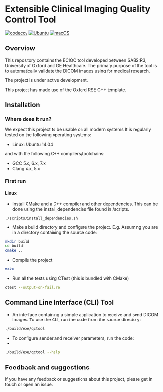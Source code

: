 # Extensible Clinical Imaging Quality Control Tool

[![codecov](https://codecov.io/gh/Extensible-Clinical-Imaging-QC-Tool/ECIQC/branch/main/graph/badge.svg?token=KUDHVB07FW)](https://codecov.io/gh/Extensible-Clinical-Imaging-QC-Tool/ECIQC)
[![Ubuntu](https://github.com/Extensible-Clinical-Imaging-QC-Tool/ECIQC/actions/workflows/Unittests_Ubuntu.yml/badge.svg)](https://github.com/Extensible-Clinical-Imaging-QC-Tool/ECIQC/actions/workflows/Unittests_Ubuntu.yml)
[![macOS](https://github.com/Extensible-Clinical-Imaging-QC-Tool/ECIQC/actions/workflows/Unittests_macOS.yml/badge.svg)](https://github.com/Extensible-Clinical-Imaging-QC-Tool/ECIQC/actions/workflows/Unittests_macOS.yml)

## Overview

This repository contains the ECIQC tool developed between SABS:R3, University of Oxford and GE Healthcare. The primary purpose of the tool is to automatically vaildate the DICOM images using for medical research.

The project is under active development.

This project has made use of the Oxford RSE C++ template.

## Installation

### Where does it run?

We expect this project to be usable on all modern systems
It is regularly tested on the following operating systems:

- Linux: Ubuntu 14.04

and with the following C++ compilers/toolchains:

- GCC 5.x, 6.x, 7.x
- Clang 4.x, 5.x

### First run

#### Linux

- Install [CMake](https://cmake.org/download/) and a C++ compiler and other dependencies.
  This can be done using the install_dependencies file found in /scripts.

```bash
./scripts/install_dependencies.sh
```

- Make a build directory and configure the project. E.g. Assuming you are in a
  directory containing the source code:

```bash
mkdir build
cd build
cmake ..
```

- Compile the project

```bash
make
```

- Run all the tests using CTest (this is bundled with CMake)

```bash
ctest --output-on-failure
```

## Command Line Interface (CLI) Tool 
- An interface containing a simple application to receive and send DICOM images. To use the CLI, run the code from the source directory:

```bash
./build/exe/qctool
```
- To configure sender and receiver parameters, run the code:
- 
```bash
./build/exe/qctool --help
```

## Feedback and suggestions

If you have any feedback or suggestions about this project, please get in touch or open an issue.
